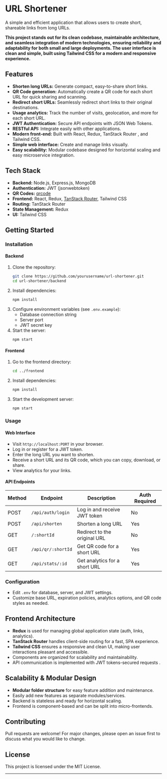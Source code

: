 # URL Shortener

A simple and efficient application that allows users to create short, shareable links from long URLs.

**This project stands out for its clean codebase, maintainable architecture, and seamless integration of modern technologies, ensuring reliability and adaptability for both small and large deployments. The user interface is clean and simple, built using Tailwind CSS for a modern and responsive experience.**

## Features

- **Shorten long URLs:** Generate compact, easy-to-share short links.
- **QR Code generation:** Automatically create a QR code for each short URL for quick sharing and scanning.
- **Redirect short URLs:** Seamlessly redirect short links to their original destinations.
- **Usage analytics:** Track the number of visits, geolocation, and more for each short URL.
- **JWT Authentication:** Secure API endpoints with JSON Web Tokens.
- **RESTful API:** Integrate easily with other applications.
- **Modern front-end:** Built with React, Redux, TanStack Router , and Tailwind CSS.
- **Simple web interface:** Create and manage links visually.
- **Easy scalability:** Modular codebase designed for horizontal scaling and easy microservice integration.

## Tech Stack

- **Backend:** Node.js, Express.js, MongoDB
- **Authentication:** JWT (jsonwebtoken)
- **QR Codes:** [qrcode](https://www.npmjs.com/package/qrcode)
- **Frontend:** React, Redux, [TanStack Router](https://tanstack.com/router), Tailwind CSS
- **Routing:** TanStack Router 
- **State Management:** Redux
- **UI:** Tailwind CSS

## Getting Started

### Installation

#### Backend

1. Clone the repository:
   ```bash
   git clone https://github.com/yourusername/url-shortener.git
   cd url-shortener/backend
   ```
2. Install dependencies:
   ```bash
   npm install
   ```
3. Configure environment variables (see `.env.example`):
   - Database connection string
   - Server port
   - JWT secret key
4. Start the server:
   ```bash
   npm start
   ```

#### Frontend

1. Go to the frontend directory:
   ```bash
   cd ../frontend
   ```
2. Install dependencies:
   ```bash
   npm install
   ```
3. Start the development server:
   ```bash
   npm start
   ```

### Usage

#### Web Interface

- Visit `http://localhost:PORT` in your browser.
- Log in or register for a JWT token.
- Enter the long URL you want to shorten.
- Receive a short URL and its QR code, which you can copy, download, or share.
- View analytics for your links.

#### API Endpoints

| Method | Endpoint           | Description                          | Auth Required |
|--------|--------------------|--------------------------------------|--------------|
| POST   | `/api/auth/login`  | Log in and receive JWT token         | No           |
| POST   | `/api/shorten`     | Shorten a long URL                   | Yes          |
| GET    | `/:shortId`        | Redirect to the original URL         | No           |
| GET    | `/api/qr/:shortId` | Get QR code for a short URL          | Yes          |
| GET    | `/api/stats/:id`   | Get analytics for a short URL        | Yes          |


### Configuration

- Edit `.env` for database, server, and JWT settings.
- Customize base URL, expiration policies, analytics options, and QR code styles as needed.

## Frontend Architecture

- **Redux** is used for managing global application state (auth, links, analytics).
- **TanStack Router** handles client-side routing for a fast, SPA experience.
- **Tailwind CSS** ensures a responsive and clean UI, making user interactions pleasant and accessible.
- Components are organized for scalability and maintainability.
- API communication is implemented with JWT tokens-secured requests .

## Scalability & Modular Design

- **Modular folder structure** for easy feature addition and maintenance.
- Easily add new features as separate modules/services.
- Backend is stateless and ready for horizontal scaling.
- Frontend is component-based and can be split into micro-frontends.

## Contributing

Pull requests are welcome! For major changes, please open an issue first to discuss what you would like to change.

## License

This project is licensed under the MIT License.

---

